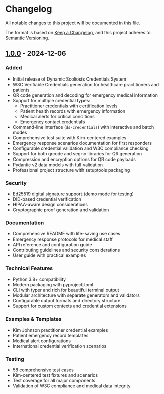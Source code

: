 # Changelog

All notable changes to this project will be documented in this file.

The format is based on [Keep a Changelog](https://keepachangelog.com/en/1.0.0/),
and this project adheres to [Semantic Versioning](https://semver.org/spec/v2.0.0.html).

## [1.0.0] - 2024-12-06

### Added
- Initial release of Dynamic Scoliosis Credentials System
- W3C Verifiable Credentials generation for healthcare practitioners and patients
- QR code generation and decoding for emergency medical information
- Support for multiple credential types:
  - Practitioner credentials with certification levels
  - Patient health records with emergency information
  - Medical alerts for critical conditions
  - Emergency contact credentials
- Command-line interface (`ds-credentials`) with interactive and batch modes
- Comprehensive test suite with Kim-centered examples
- Emergency response scenarios documentation for first responders
- Configurable credential validation and W3C compliance checking
- Support for both qrcode and segno libraries for QR generation
- Compression and encryption options for QR code payloads
- Pydantic v2 data models with full validation
- Professional project structure with setuptools packaging

### Security
- Ed25519 digital signature support (demo mode for testing)
- DID-based credential verification
- HIPAA-aware design considerations
- Cryptographic proof generation and validation

### Documentation
- Comprehensive README with life-saving use cases
- Emergency response protocols for medical staff
- API reference and configuration guide
- Contributing guidelines and security considerations
- User guide with practical examples

### Technical Features
- Python 3.8+ compatibility
- Modern packaging with pyproject.toml
- CLI with typer and rich for beautiful terminal output
- Modular architecture with separate generators and validators
- Configurable output formats and directory structure
- Support for custom contexts and credential extensions

### Examples & Templates
- Kim Johnson practitioner credential examples
- Patient emergency record templates
- Medical alert configurations
- International credential verification scenarios

### Testing
- 58 comprehensive test cases
- Kim-centered test fixtures and scenarios
- Test coverage for all major components
- Validation of W3C compliance and medical data integrity

[1.0.0]: https://github.com/Frajder/dynamic_scoliosis/releases/tag/v1.0.0 